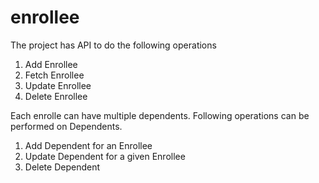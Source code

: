 # enrollee

The project has API to do the following operations

1.  Add Enrollee
2.  Fetch Enrollee
3.  Update Enrollee
4.  Delete Enrollee

Each enrolle can have multiple dependents. Following operations can be performed on Dependents.

1. Add Dependent for an Enrollee
2. Update Dependent for a given Enrollee
3. Delete Dependent



